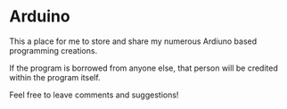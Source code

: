 # Arduino

This a place for me to store and share my numerous Ardiuno based programming creations.

If the program is borrowed from anyone else, that person will be credited within the program itself.

Feel free to leave comments and suggestions!
